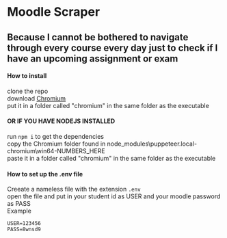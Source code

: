 # Moodle Scraper
## Because I cannot be bothered to navigate through every course every day just to check if I have an upcoming assignment or exam

#### How to install

clone the repo
<br/>
download [Chromium](https://www.chromium.org/getting-involved/download-chromium)
<br/>
put it in a folder called "chromium" in the same folder as the executable
<br/>
#### OR IF YOU HAVE NODEJS INSTALLED
run `npm i` to get the dependencies
<br/>
copy the Chromium folder found in node_modules\puppeteer\.local-chromium\win64-NUMBERS_HERE
<br/>
paste it in a folder called "chromium" in the same folder as the executable
<br/>
#### How to set up the .env file
Creeate a nameless file with the extension `.env`
<br/>
open the file and put in your student id as USER and your moodle password as PASS
<br/>
Example
```env
USER=123456
PASS=8wnsd9
```

